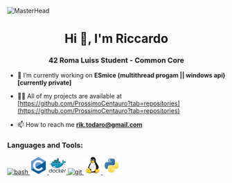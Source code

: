 ![MasterHead](https://yt3.googleusercontent.com/rVDC-VQZXkHmGlxx6VK2j8m40LhA0KR7HAExquVecyF-egfNUTE1_0mfWgoxGtNTtJm4KlPOZW8=w1707-fcrop64=1,00005a57ffffa5a8-k-c0xffffffff-no-nd-rj)
<h1 align="center">Hi 👋, I'm Riccardo</h1>
<h3 align="center">42 Roma Luiss Student - Common Core</h3>


- 🔭 I’m currently working on **ESmice    (multithread progam || windows api)    [currently private]**


- 👨‍💻 All of my projects are available at [https://github.com/ProssimoCentauro?tab=repositories](https://github.com/ProssimoCentauro?tab=repositories)


- 📫 How to reach me **rik.todaro@gmail.com**


<h3 align="left">Languages and Tools:</h3>
<p align="left"> <a href="https://www.gnu.org/software/bash/" target="_blank" rel="noreferrer"> <img src="https://www.vectorlogo.zone/logos/gnu_bash/gnu_bash-icon.svg" alt="bash" width="40" height="40"/> </a> <a href="https://www.cprogramming.com/" target="_blank" rel="noreferrer"> <img src="https://raw.githubusercontent.com/devicons/devicon/master/icons/c/c-original.svg" alt="c" width="40" height="40"/> </a> <a href="https://www.docker.com/" target="_blank" rel="noreferrer"> <img src="https://raw.githubusercontent.com/devicons/devicon/master/icons/docker/docker-original-wordmark.svg" alt="docker" width="40" height="40"/> </a> <a href="https://git-scm.com/" target="_blank" rel="noreferrer"> <img src="https://www.vectorlogo.zone/logos/git-scm/git-scm-icon.svg" alt="git" width="40" height="40"/> </a> <a href="https://www.linux.org/" target="_blank" rel="noreferrer"> <img src="https://raw.githubusercontent.com/devicons/devicon/master/icons/linux/linux-original.svg" alt="linux" width="40" height="40"/> </a> <a href="https://www.python.org" target="_blank" rel="noreferrer"> <img src="https://raw.githubusercontent.com/devicons/devicon/master/icons/python/python-original.svg" alt="python" width="40" height="40"/> </a> </p>

